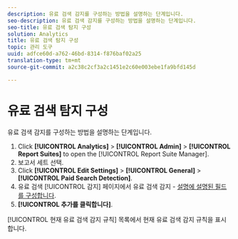 ```yaml
---
description: 유료 검색 감지를 구성하는 방법을 설명하는 단계입니다.
seo-description: 유료 검색 감지를 구성하는 방법을 설명하는 단계입니다.
seo-title: 유료 검색 탐지 구성
solution: Analytics
title: 유료 검색 탐지 구성
topic: 관리 도구
uuid: adfce60d-a762-46bd-8314-f876baf02a25
translation-type: tm+mt
source-git-commit: a2c38c2cf3a2c1451e2c60e003ebe1fa9bfd145d

---
```



# 유료 검색 탐지 구성

유료 검색 감지를 구성하는 방법을 설명하는 단계입니다.

1. Click **[!UICONTROL Analytics]** &gt; **[!UICONTROL Admin]** &gt; **[!UICONTROL Report Suites]** to open the [!UICONTROL Report Suite Manager].
1. 보고서 세트 선택.
1. Click **[!UICONTROL Edit Settings]** &gt; **[!UICONTROL General]** &gt; **[!UICONTROL Paid Search Detection]**.
1. 유료 검색 [!UICONTROL 감지] 페이지에서 유료 검색 감지 - [설명에 설명된 필드를 구성합니다](../../../admin/admin/paid-search-detection/paid-search-detection.md#section_0C2CFA0AF77B47098BE37CB024665D0D).
1. **[!UICONTROL 추가를 클릭합니다]**.

[!UICONTROL 현재 유료 검색 감지 규칙] 목록에서 현재 유료 검색 감지 규칙을 표시합니다.

